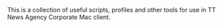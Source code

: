 This is a collection of useful scripts, profiles and other tools for use in TT News Agency Corporate Mac client.
